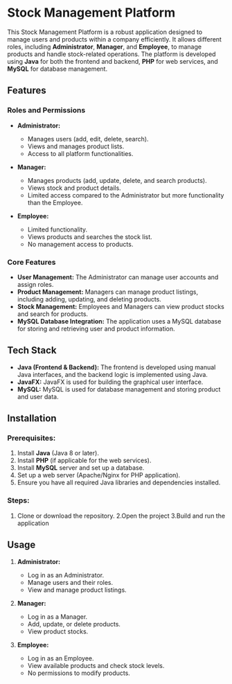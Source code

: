 # Stock Management Platform

This Stock Management Platform is a robust application designed to manage users and products within a company efficiently. It allows different roles, including **Administrator**, **Manager**, and **Employee**, to manage products and handle stock-related operations. The platform is developed using **Java** for both the frontend and backend, **PHP** for web services, and **MySQL** for database management.

## Features

### Roles and Permissions
- **Administrator:**
  - Manages users (add, edit, delete, search).
  - Views and manages product lists.
  - Access to all platform functionalities.
  
- **Manager:**
  - Manages products (add, update, delete, and search products).
  - Views stock and product details.
  - Limited access compared to the Administrator but more functionality than the Employee.

- **Employee:**
  - Limited functionality.
  - Views products and searches the stock list.
  - No management access to products.

### Core Features
- **User Management:** The Administrator can manage user accounts and assign roles.
- **Product Management:** Managers can manage product listings, including adding, updating, and deleting products.
- **Stock Management:** Employees and Managers can view product stocks and search for products.
- **MySQL Database Integration:** The application uses a MySQL database for storing and retrieving user and product information.

## Tech Stack
- **Java (Frontend & Backend):** The frontend is developed using manual Java interfaces, and the backend logic is implemented using Java.
- **JavaFX:** JavaFX is used for building the graphical user interface.
- **MySQL:** MySQL is used for database management and storing product and user data.

## Installation

### Prerequisites:
1. Install **Java** (Java 8 or later).
2. Install **PHP** (if applicable for the web services).
3. Install **MySQL** server and set up a database.
4. Set up a web server (Apache/Nginx for PHP application).
5. Ensure you have all required Java libraries and dependencies installed.

### Steps:
1. Clone or download the repository.
2.Open the project
3.Build and run the application

## Usage

1. **Administrator:**
   - Log in as an Administrator.
   - Manage users and their roles.
   - View and manage product listings.

2. **Manager:**
   - Log in as a Manager.
   - Add, update, or delete products.
   - View product stocks.

3. **Employee:**
   - Log in as an Employee.
   - View available products and check stock levels.
   - No permissions to modify products.


